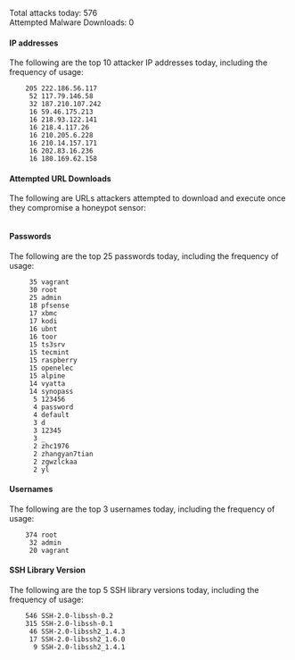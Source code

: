 Total attacks today: 576  
Attempted Malware Downloads: 0 

#### IP addresses
The following are the top 10 attacker IP addresses today, including the frequency of usage:
```
    205 222.186.56.117
     52 117.79.146.58
     32 187.210.107.242
     16 59.46.175.213
     16 218.93.122.141
     16 218.4.117.26
     16 210.205.6.228
     16 210.14.157.171
     16 202.83.16.236
     16 180.169.62.158
```

#### Attempted URL Downloads
The following are URLs attackers attempted to download and execute once they compromise a honeypot sensor:
```
```

#### Passwords
The following are the top 25 passwords today, including the frequency of usage:
```
     35 vagrant
     30 root
     25 admin
     18 pfsense
     17 xbmc
     17 kodi
     16 ubnt
     16 toor
     15 ts3srv
     15 tecmint
     15 raspberry
     15 openelec
     15 alpine
     14 vyatta
     14 synopass
      5 123456
      4 password
      4 default
      3 d
      3 12345
      3 _
      2 zhc1976
      2 zhangyan7tian
      2 zgwzlckaa
      2 yl
```

#### Usernames
The following are the top 3 usernames today, including the frequency of usage:
```
    374 root
     32 admin
     20 vagrant
```

#### SSH Library Version
The following are the top 5 SSH library versions today, including the frequency of usage:
```
    546 SSH-2.0-libssh-0.2
    315 SSH-2.0-libssh-0.1
     46 SSH-2.0-libssh2_1.4.3
     17 SSH-2.0-libssh2_1.6.0
      9 SSH-2.0-libssh2_1.4.1
```
